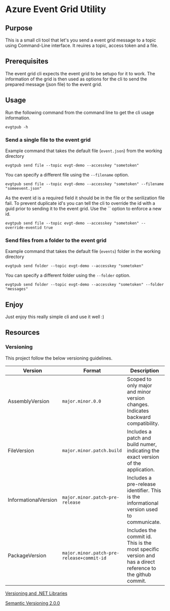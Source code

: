 # Azure Event Grid Utility

## Purpose

This is a small cli tool that let's you send a event grid message to a topic using Command-Line interface. It reuires a topic, access token and a file.

## Prerequisites

The event grid cli expects the event grid to be setupo for it to work. The information of the grid is then used as options for the cli to send the prepared message (json file) to the event grid.

## Usage

Run the following command from the command line to get the cli usage information.

`evgtpub -h`

### Send a single file to the event grid

Example command that takes the default file (`event.json`) from the working directory

`evgtpub send file --topic evgt-demo --accesskey "sometoken"`

You can specify a different file using the `--filename` option.

`evgtpub send file --topic evgt-demo --accesskey "sometoken" --filename "someevent.json"`

As the event id is a required field it should be in the file or the serilization file fail. To prevent duplicate id's you can tell the cli to override the id with a guid prior to sending it to the event grid. Use the `` option to enforce a new id.

`evgtpub send file --topic evgt-demo --accesskey "sometoken" --override-eventid true`

### Send files from a folder to the event grid

Example command that takes the default file (`events`) folder in the working directory

`evgtpub send folder --topic evgt-demo --accesskey "sometoken"`

You can specify a different folder using the `--folder` option.

`evgtpub send folder --topic evgt-demo --accesskey "sometoken" --folder "messages"`

## Enjoy

Just enjoy this really simple cli and use it well :)

## Resources

### Versioning

This project follow the below versioning guidelines.

| Version              | Format                                    | Description |
| -------------------- | ----------------------------------------- | ----------- |
| AssemblyVersion      | `major.minor.0.0`                         | Scoped to only major and minor version changes. Indicates backward compatibility. |
| FileVersion          | `major.minor.patch.build`                 | Includes a patch and build numer, indicating the exact version of the application. |
| InformationalVersion | `major.minor.patch-pre-release`           | Includes a pre-release identifier. This is the informational version used to communicate. |
| PackageVersion       | `major.minor.patch-pre-release+commit-id` | Includes the commit id. This is the most specific version and has a direct reference to the github commit. |

[Versioning and .NET Libraries](https://docs.microsoft.com/en-us/dotnet/standard/library-guidance/versioning)

[Semantic Versioning 2.0.0](https://semver.org/)